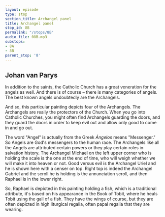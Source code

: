 ```yaml
---
layout: episode
type: stop
section_title: Archangel panel
title: Archangel panel
stop_id: 8B
permalink: "/stops/8B"
audio_file: 08B.mp3
substops:
- 8A
- 8B
parent_stop: '8'
---
```


## Johan van Parys

In addition to the saints, the Catholic Church has a great veneration for the angels as well. And there is of course – there is many categories of angels. The best known angels undoubtedly are the Archangels.

And so, this particular painting depicts four of the Archangels. The Archangels are really the protectors of the Church. When you go into Catholic Churches, you might often find Archangels guarding the doors, and they guard the doors in order to keep evil out and allow only good to come in and go out.

The word "Angel" is actually from the Greek _Ángelos_ means "Messenger." So Angels are God's messengers to the human race. The Archangels like all the Angels are attributed certain powers or they play certain roles in salvation history. The Archangel Michael on the left upper corner who is holding the scale is the one at the end of time, who will weigh whether we will make it into heaven or not. Good versus evil is the Archangel Uriel and he is shown here with a censer on top. Right top is indeed the Archangel Gabriel and the scroll he is holding is the annunciation scroll, and then Raphael is in the lower right.

So, Raphael is depicted in this painting holding a fish, which is a traditional attribute, it's based on his appearance in the Book of Tobit, where he heals Tobit using the gall of a fish. They have the wings of course, but they are often depicted in high liturgical regalia, often papal regalia that they are wearing.

